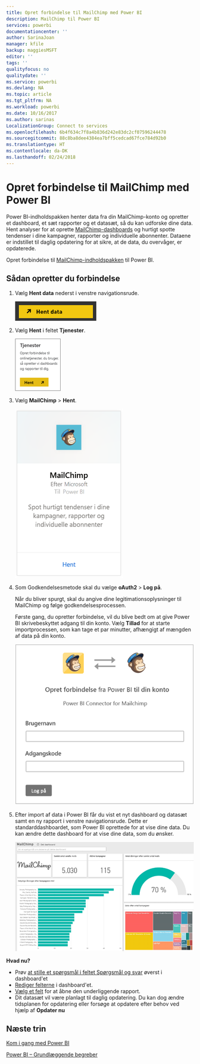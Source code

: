```yaml
---
title: Opret forbindelse til MailChimp med Power BI
description: MailChimp til Power BI
services: powerbi
documentationcenter: ''
author: SarinaJoan
manager: kfile
backup: maggiesMSFT
editor: ''
tags: ''
qualityfocus: no
qualitydate: ''
ms.service: powerbi
ms.devlang: NA
ms.topic: article
ms.tgt_pltfrm: NA
ms.workload: powerbi
ms.date: 10/16/2017
ms.author: sarinas
LocalizationGroup: Connect to services
ms.openlocfilehash: 6b4f634c7f8a4b836d242e83dc2cf07596244478
ms.sourcegitcommit: 88c8ba8dee4384ea7bff5cedcad67fce784d92b0
ms.translationtype: HT
ms.contentlocale: da-DK
ms.lasthandoff: 02/24/2018
---
```

# <a name="connect-to-mailchimp-with-power-bi"></a>Opret forbindelse til MailChimp med Power BI
Power BI-indholdspakken henter data fra din MailChimp-konto og opretter et dashboard, et sæt rapporter og et datasæt, så du kan udforske dine data. Hent analyser for at oprette [MailChimp-dashboards](https://powerbi.microsoft.com/integrations/mailchimp) og hurtigt spotte tendenser i dine kampagner, rapporter og individuelle abonnenter. Dataene er indstillet til daglig opdatering for at sikre, at de data, du overvåger, er opdaterede.

Opret forbindelse til [MailChimp-indholdspakken](https://app.powerbi.com/getdata/services/mailchimp) til Power BI.

## <a name="how-to-connect"></a>Sådan opretter du forbindelse
1. Vælg **Hent data** nederst i venstre navigationsrude.
   
    ![](media/service-connect-to-mailchimp/pbi_getdata.png)
2. Vælg **Hent** i feltet **Tjenester**.
   
   ![](media/service-connect-to-mailchimp/pbi_getservices.png)
3. Vælg **MailChimp** \> **Hent**.
   
   ![](media/service-connect-to-mailchimp/mailchimp.png)
4. Som Godkendelsesmetode skal du vælge **oAuth2** \> **Log på**.
   
    Når du bliver spurgt, skal du angive dine legitimationsoplysninger til MailChimp og følge godkendelsesprocessen.
   
    Første gang, du opretter forbindelse, vil du blive bedt om at give Power BI skrivebeskyttet adgang til din konto. Vælg **Tillad** for at starte importprocessen, som kan tage et par minutter, afhængigt af mængden af data på din konto.
   
    ![](media/service-connect-to-mailchimp/allow.png)
5. Efter import af data i Power BI får du vist et nyt dashboard og datasæt samt en ny rapport i venstre navigationsrude. Dette er standarddashboardet, som Power BI oprettede for at vise dine data. Du kan ændre dette dashboard for at vise dine data, som du ønsker.
   
   ![](media/service-connect-to-mailchimp/pbi_mailchimpnewdash.png)

**Hvad nu?**

* Prøv [at stille et spørgsmål i feltet Spørgsmål og svar](power-bi-q-and-a.md) øverst i dashboard'et
* [Rediger felterne](service-dashboard-edit-tile.md) i dashboard'et.
* [Vælg et felt](service-dashboard-tiles.md) for at åbne den underliggende rapport.
* Dit datasæt vil være planlagt til daglig opdatering. Du kan dog ændre tidsplanen for opdatering eller forsøge at opdatere efter behov ved hjælp af **Opdater nu**

## <a name="next-steps"></a>Næste trin
[Kom i gang med Power BI](service-get-started.md)

[Power BI – Grundlæggende begreber](service-basic-concepts.md)

